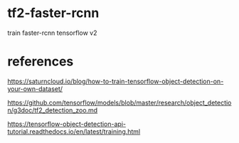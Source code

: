 # tf2-faster-rcnn
train faster-rcnn tensorflow v2

# references

https://saturncloud.io/blog/how-to-train-tensorflow-object-detection-on-your-own-dataset/

https://github.com/tensorflow/models/blob/master/research/object_detection/g3doc/tf2_detection_zoo.md

https://tensorflow-object-detection-api-tutorial.readthedocs.io/en/latest/training.html
